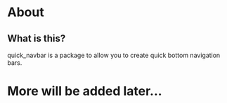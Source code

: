 # About

## What is this?

quick_navbar is a package to allow you to create quick bottom navigation bars.

# More will be added later...